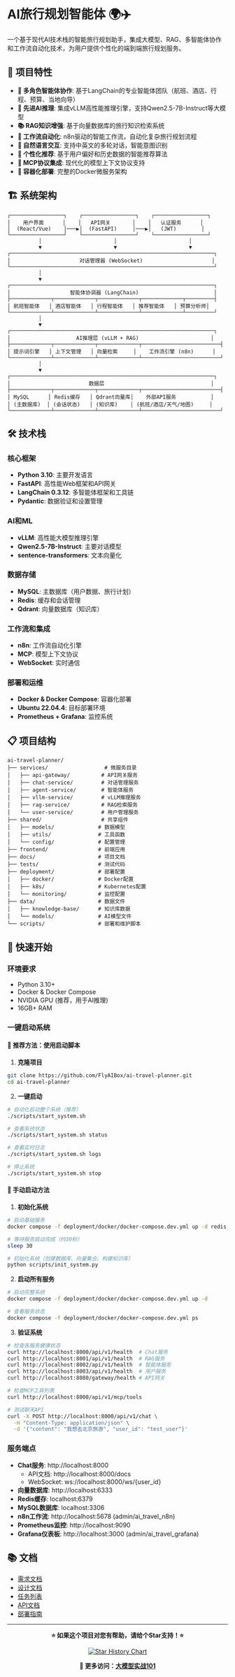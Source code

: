 # AI旅行规划智能体 🌍✈️

一个基于现代AI技术栈的智能旅行规划助手，集成大模型、RAG、多智能体协作和工作流自动化技术，为用户提供个性化的端到端旅行规划服务。

## 🚀 项目特性

- **🤖 多角色智能体协作**: 基于LangChain的专业智能体团队（航班、酒店、行程、预算、当地向导）
- **🧠 先进AI推理**: 集成vLLM高性能推理引擎，支持Qwen2.5-7B-Instruct等大模型
- **📚 RAG知识增强**: 基于向量数据库的旅行知识检索系统
- **🔄 工作流自动化**: n8n驱动的智能工作流，自动化复杂旅行规划流程
- **💬 自然语言交互**: 支持中英文的多轮对话，智能意图识别
- **🎯 个性化推荐**: 基于用户偏好和历史数据的智能推荐算法
- **🔌 MCP协议集成**: 现代化的模型上下文协议支持
- **🐳 容器化部署**: 完整的Docker微服务架构

## 🏗️ 系统架构

```
┌─────────────────┐    ┌─────────────────┐    ┌─────────────────┐
│    用户界面      │    │   API网关       │    │   认证服务      │
│  (React/Vue)    │───▶│  (FastAPI)     │───▶│   (JWT)        │
└─────────────────┘    └─────────────────┘    └─────────────────┘
          │                       │                       │
          ▼                       ▼                       ▼
┌─────────────────────────────────────────────────────────────────┐
│                      对话管理器 (WebSocket)                      │
└─────────────────────────────────────────────────────────────────┘
          │
          ▼
┌─────────────────────────────────────────────────────────────────┐
│                   智能体协调器 (LangChain)                        │
├─────────────┬─────────────┬─────────────┬─────────────┬─────────┤
│ 航班智能体   │ 酒店智能体   │ 行程智能体   │ 推荐智能体   │ 预算分析师│
└─────────────┴─────────────┴─────────────┴─────────────┴─────────┘
          │
          ▼
┌─────────────────────────────────────────────────────────────────┐
│                     AI推理层 (vLLM + RAG)                       │
├─────────────┬─────────────┬─────────────┬─────────────────────────┤
│ 提示词引擎   │ 上下文管理   │ 向量检索     │    工作流引擎 (n8n)      │
└─────────────┴─────────────┴─────────────┴─────────────────────────┘
          │
          ▼
┌─────────────────────────────────────────────────────────────────┐
│                         数据层                                  │
├─────────────┬─────────────┬─────────────┬─────────────────────────┤
│ MySQL      │ Redis缓存   │ Qdrant向量库│    外部API服务           │
│ (主数据库)  │ (会话状态)   │ (知识库)    │ (航班/酒店/天气/地图)     │
└─────────────┴─────────────┴─────────────┴─────────────────────────┘
```

## 🛠️ 技术栈

### 核心框架
- **Python 3.10**: 主要开发语言
- **FastAPI**: 高性能Web框架和API网关
- **LangChain 0.3.12**: 多智能体框架和工具链
- **Pydantic**: 数据验证和设置管理

### AI和ML
- **vLLM**: 高性能大模型推理引擎
- **Qwen2.5-7B-Instruct**: 主要对话模型
- **sentence-transformers**: 文本向量化

### 数据存储
- **MySQL**: 主数据库（用户数据、旅行计划）
- **Redis**: 缓存和会话管理
- **Qdrant**: 向量数据库（知识库）

### 工作流和集成
- **n8n**: 工作流自动化引擎
- **MCP**: 模型上下文协议
- **WebSocket**: 实时通信

### 部署和运维
- **Docker & Docker Compose**: 容器化部署
- **Ubuntu 22.04.4**: 目标部署环境
- **Prometheus + Grafana**: 监控系统

## 📋 项目结构

```
ai-travel-planner/
├── services/                  # 微服务目录
│   ├── api-gateway/          # API网关服务
│   ├── chat-service/         # 对话管理服务
│   ├── agent-service/        # 智能体服务
│   ├── vllm-service/         # vLLM推理服务
│   ├── rag-service/          # RAG检索服务
│   └── user-service/         # 用户管理服务
├── shared/                   # 共享组件
│   ├── models/              # 数据模型
│   ├── utils/               # 工具函数
│   └── config/              # 配置管理
├── frontend/                # 前端应用
├── docs/                    # 项目文档
├── tests/                   # 测试代码
├── deployment/              # 部署配置
│   ├── docker/              # Docker配置
│   ├── k8s/                 # Kubernetes配置
│   └── monitoring/          # 监控配置
├── data/                    # 数据文件
│   ├── knowledge-base/      # 知识库数据
│   └── models/              # AI模型文件
└── scripts/                 # 部署和维护脚本
```

## 🚀 快速开始

### 环境要求

- Python 3.10+
- Docker & Docker Compose
- NVIDIA GPU (推荐，用于AI推理)
- 16GB+ RAM

### 一键启动系统

#### 🎯 推荐方法：使用启动脚本

1. **克隆项目**
```bash
git clone https://github.com/FlyAIBox/ai-travel-planner.git
cd ai-travel-planner
```

2. **一键启动**
```bash
# 自动化启动整个系统（推荐）
./scripts/start_system.sh

# 查看系统状态
./scripts/start_system.sh status

# 查看实时日志
./scripts/start_system.sh logs

# 停止系统
./scripts/start_system.sh stop
```

#### 🔧 手动启动方法

1. **初始化系统**
```bash
# 启动基础服务
docker compose -f deployment/docker/docker-compose.dev.yml up -d redis qdrant mysql

# 等待服务启动完成（约30秒）
sleep 30

# 初始化系统（创建数据库、向量集合、构建知识库）
python scripts/init_system.py
```

2. **启动所有服务**
```bash
# 启动完整系统
docker compose -f deployment/docker/docker-compose.dev.yml up -d

# 查看服务状态
docker compose -f deployment/docker/docker-compose.dev.yml ps
```

3. **验证系统**
```bash
# 检查各服务健康状态
curl http://localhost:8000/api/v1/health  # Chat服务
curl http://localhost:8001/api/v1/health  # RAG服务
curl http://localhost:8002/api/v1/health  # 智能体服务
curl http://localhost:8003/api/v1/health  # 用户服务
curl http://localhost:8080/gateway/health # API网关

# 检查MCP工具列表
curl http://localhost:8000/api/v1/mcp/tools

# 测试聊天API
curl -X POST http://localhost:8000/api/v1/chat \
  -H "Content-Type: application/json" \
  -d '{"content": "我想去北京旅游", "user_id": "test_user"}'
```

### 服务端点

- **Chat服务**: http://localhost:8000
  - API文档: http://localhost:8000/docs
  - WebSocket: ws://localhost:8000/ws/{user_id}
- **向量数据库**: http://localhost:6333
- **Redis缓存**: localhost:6379
- **MySQL数据库**: localhost:3306
- **n8n工作流**: http://localhost:5678 (admin/ai_travel_n8n)
- **Prometheus监控**: http://localhost:9090
- **Grafana仪表板**: http://localhost:3000 (admin/ai_travel_grafana)

## 📚 文档

- [需求文档](.kiro/specs/ai-travel-planner/requirements.md)
- [设计文档](.kiro/specs/ai-travel-planner/design.md)
- [任务列表](.kiro/specs/ai-travel-planner/tasks.md)
- [API文档](docs/api.md)
- [部署指南](docs/deployment.md)

---

<div align="center">

**⭐ 如果这个项目对您有帮助，请给个Star支持！⭐**

[![Star History Chart](https://api.star-history.com/svg?repos=FlyAIBox/ai-travel-planner&type=Date)](https://www.star-history.com/#FlyAIBox/ai-travel-planner&Date)

**🔗 更多访问：[大模型实战101](https://mp.weixin.qq.com/mp/appmsgalbum?__biz=MzkzODUxMTY1Mg==&action=getalbum&album_id=3945699220593803270#wechat_redirect)**

</div>

